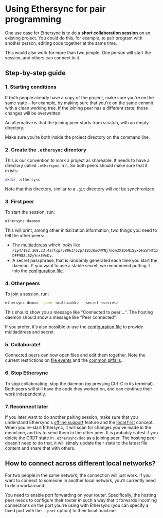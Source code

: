 # Using Ethersync for pair programming

One use case for Ethersync is to do a **short collaboration session** on an existing project. You could do this, for example, to pair program with another person, editing code together at the same time.

This would also work for more than two people. One person will start the session, and others can connect to it.

## Step-by-step guide

### 1. Starting conditions

If both people already have a copy of the project, make sure you're on the same state – for example, by making sure that you're on the same commit with a clean working tree. If the joining peer has a different state, those changes will be overwritten.

An alternative is that the joining peer starts from scratch, with an empty directory.

Make sure you're both inside the project directory on the command line.

### 2. Create the `.ethersync` directory

This is our convention to mark a project as shareable: It needs to have a directory called `.ethersync` in it. So both peers should make sure that it exists:

```bash
mkdir .ethersync
```
Note that this directory, similar to a `.git` directory will *not* be synchronized.

### 3. First peer

To start the session, run:

```bash
ethersync daemon
```

This will print, among other initialization information, two things you need to tell the other peers:

- The [multiaddress](connection-making.md#multiaddress) which looks like `/ip4/192.168.23.42/tcp/58063/p2p/12D3KooWPNj7mom3X2D6NiSyxbFa5hHfzxDFP98ZL52yYnkEVmDv`.
- A secret passphrase, that is randomly generated each time you start the daemon. If you want to use a stable secret, we recommend putting it into the [configuration file](configuration.md).

### 4. Other peers

To join a session, run:

```bash
ethersync demon --peer <multiaddr> --secret <secret>
```

This should show you a message like "Connected to peer ...". The hosting daemon should show a message like "Peer connected".

If you prefer, it's also possible to use the [configuration file](configuration.md) to provide multiaddress and secret.

### 5. Collaborate!

Connected peers can now open files and edit them together. Note the current restrictions on [file events](file-events.md) and the [common pitfalls](workarounds.md).

### 6. Stop Ethersync

To stop collaborating, stop the daemon (by pressing Ctrl-C in its terminal). Both peers will still have the code they worked on, and can continue their work independently.

### 7. Reconnect later

If you later want to do another pairing session, make sure that you understand Ethersync's [offline support](offline-support.md) feature and the [local first](local-first.md) concept. When you re-start Ethersync, it will scan for changes you've made in the meantime, and try to send them to the other peer. It is probably safest if you delete the CRDT state in `.ethersync/doc` as a joining peer. The hosting peer doesn't need to do that, it will simply update their state to the latest file content and share that with others.

## How to connect across different local networks?

For two people in the same network, the connection will just work. If you want to connect to someone in another local network, you'll currently need to do a workaround:

You need to enable port forwarding on your router. Specifically, the hosting peer needs to configure their router in such a way that it forwards incoming connections on the port you're using with Ethersync (you can specify a fixed port with the `--port` option) to their local machine.
